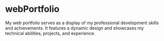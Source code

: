 # webPortfolio
 My web portfolio serves as a display of my professional development skills and achievements. It features a dynamic design and showcases my technical abilities, projects, and experience.

